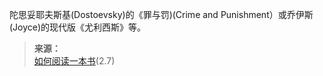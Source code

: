 
陀思妥耶夫斯基(Dostoevsky)的《罪与罚)(Crime and Punishment）或乔伊斯(Joyce)的现代版《尤利西斯》等。

>**来源：**  
>[如何阅读一本书](/读书/学习/如何阅读一本书.md)(2.7)